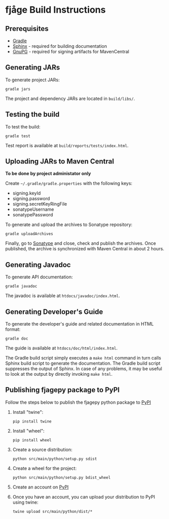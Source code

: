 fjåge Build Instructions
========================

Prerequisites
-------------

* [Gradle](http://www.gradle.org/)
* [Sphinx](http://sphinx-doc.org/) - required for building documentation
* [GnuPG](http://www.gnupg.org/) - required for signing artifacts for MavenCentral

Generating JARs
---------------

To generate project JARs:

    gradle jars

The project and dependency JARs are located in `build/libs/`.

Testing the build
-----------------

To test the build:

    gradle test

Test report is available at `build/reports/tests/index.html`.

Uploading JARs to Maven Central
-------------------------------
**To be done by project administator only**

Create `~/.gradle/gradle.properties` with the following keys:

  * signing.keyId
  * signing.password
  * signing.secretKeyRingFile
  * sonatypeUsername
  * sonatypePassword

To generate and upload the archives to Sonatype repository:

    gradle uploadArchives

Finally, go to [Sonatype](http://oss.sonatype.org/) and close, check and publish the archives.  Once published, the archive is synchronized with Maven Central in about 2 hours.

Generating Javadoc
------------------

To generate API documentation:

    gradle javadoc

The javadoc is available at `htdocs/javadoc/index.html`.

Generating Developer's Guide
----------------------------

To generate the developer's guide and related documentation in HTML format:

    gradle doc

The guide is available at `htdocs/doc/html/index.html`.

The Gradle build script simply executes a `make html` command in turn calls Sphinx build script to generate the documentation. The Gradle build script suppresses the output of Sphinx. In case of any problems, it may be useful to look at the output by directly invoking `make html`.

Publishing fjagepy package to PyPI
----------------------------------

Follow the steps below to publish the fjagepy python package to [PyPI](https://pypi.python.org/pypi)

1. Install "twine":

    `pip install twine`

2. Install "wheel":

    `pip install wheel`

3. Create a source distribution:

    `python src/main/python/setup.py sdist`

4. Create a wheel for the project:

    `python src/main/python/setup.py bdist_wheel`

5. Create an account on [PyPI](https://pypi.python.org/pypi)

6. Once you have an account, you can upload your distribution to PyPI using twine:

    `twine upload src/main/python/dist/*`
